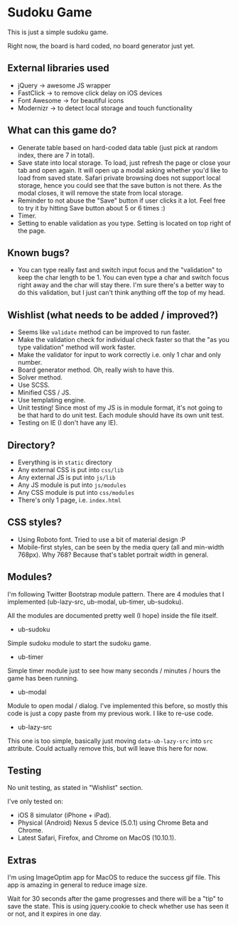Sudoku Game
===

This is just a simple sudoku game.

Right now, the board is hard coded, no board generator just yet.

External libraries used
---
* jQuery -> awesome JS wrapper
* FastClick -> to remove click delay on iOS devices
* Font Awesome -> for beautiful icons
* Modernizr -> to detect local storage and touch functionality

What can this game do?
---
* Generate table based on hard-coded data table (just pick at random index, there are 7 in total).
* Save state into local storage. To load, just refresh the page or close your tab and open again.
It will open up a modal asking whether you'd like to load from saved state.
Safari private browsing does not support local storage, hence you could see that the save button is not there.
As the modal closes, it will remove the state from local storage.
* Reminder to not abuse the "Save" button if user clicks it a lot.
Feel free to try it by hitting Save button about 5 or 6 times :)
* Timer.
* Setting to enable validation as you type. Setting is located on top right of the page.

Known bugs?
---
* You can type really fast and switch input focus and the "validation" to keep the char length to be 1.
You can even type a char and switch focus right away and the char will stay there.
I'm sure there's a better way to do this validation, but I just can't think anything off the top of my head.

Wishlist (what needs to be added / improved?)
---
* Seems like `validate` method can be improved to run faster.
* Make the validation check for individual check faster so that the "as you type validation" method will work faster.
* Make the validator for input to work correctly i.e. only 1 char and only number.
* Board generator method. Oh, really wish to have this.
* Solver method.
* Use SCSS.
* Minified CSS / JS.
* Use templating engine.
* Unit testing! Since most of my JS is in module format, it's not going to be that hard to do unit test.
Each module should have its own unit test.
* Testing on IE (I don't have any IE).

Directory?
---
* Everything is in `static` directory
* Any external CSS is put into `css/lib`
* Any external JS is put into `js/lib`
* Any JS module is put into `js/modules`
* Any CSS module is put into `css/modules`
* There's only 1 page, i.e. `index.html`

CSS styles?
---
* Using Roboto font. Tried to use a bit of material design :P
* Mobile-first styles, can be seen by the media query (all and min-width 768px). Why 768? Because that's tablet portrait width in general.

Modules?
---
I'm following Twitter Bootstrap module pattern. There are 4 modules that I implemented (ub-lazy-src, ub-modal, ub-timer, ub-sudoku).

All the modules are documented pretty well (I hope) inside the file itself.
* ub-sudoku

Simple sudoku module to start the sudoku game.

* ub-timer

Simple timer module just to see how many seconds / minutes / hours the game has been running.

* ub-modal

Module to open modal / dialog. I've implemented this before, so mostly this code is just a copy paste from my previous work.
I like to re-use code.

* ub-lazy-src

This one is too simple, basically just moving `data-ub-lazy-src` into `src` attribute. Could actually remove this, but will leave this here for now.

Testing
---
No unit testing, as stated in "Wishlist" section.

I've only tested on: 
* iOS 8 simulator (iPhone + iPad).
* Physical (Android) Nexus 5 device (5.0.1) using Chrome Beta and Chrome.
* Latest Safari, Firefox, and Chrome on MacOS (10.10.1).


Extras
---
I'm using ImageOptim app for MacOS to reduce the success gif file. This app is amazing in general to reduce image size.

Wait for 30 seconds after the game progresses and there will be a "tip" to save the state.
This is using jquery.cookie to check whether use has seen it or not, and it expires in one day.
